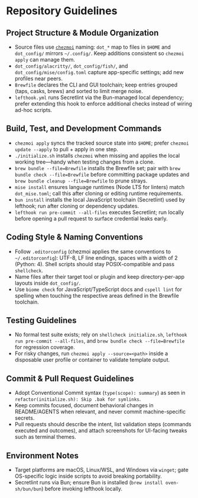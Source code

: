 # Repository Guidelines

## Project Structure & Module Organization

- Source files use [`chezmoi`](https://www.chezmoi.io/) naming: `dot_*` map to files in `$HOME` and `dot_config/` mirrors `~/.config/`. Keep additions consistent so `chezmoi apply` can manage them.
- `dot_config/alacritty/`, `dot_config/fish/`, and `dot_config/mise/config.toml` capture app-specific settings; add new profiles near peers.
- `Brewfile` declares the CLI and GUI toolchain; keep entries grouped (taps, casks, brews) and sorted to limit merge noise.
- `lefthook.yml` runs Secretlint via the Bun-managed local dependency; prefer extending this hook to enforce additional checks instead of wiring ad-hoc scripts.

## Build, Test, and Development Commands

- `chezmoi apply` syncs the tracked source state into `$HOME`; prefer `chezmoi update --apply` to pull + apply in one step.
- `./initialize.sh` installs `chezmoi` when missing and applies the local working tree—handy when testing changes from a clone.
- `brew bundle --file=Brewfile` installs the Brewfile set; pair with `brew bundle check --file=Brewfile` before committing package updates and `brew bundle cleanup --file=Brewfile` to prune strays.
- `mise install` ensures language runtimes (Node LTS for linters) match `dot_mise.toml`; call this after cloning or editing runtime requirements.
- `bun install` installs the local JavaScript toolchain (Secretlint) used by lefthook; run after cloning or dependency updates.
- `lefthook run pre-commit --all-files` executes Secretlint; run locally before opening a pull request to surface credential leaks early.

## Coding Style & Naming Conventions

- Follow `.editorconfig` (chezmoi applies the same conventions to `~/.editorconfig`): UTF-8, LF line endings, spaces with a width of 2 (Python: 4). Shell scripts should stay POSIX-compatible and pass `shellcheck`.
- Name files after their target tool or plugin and keep directory-per-app layouts inside `dot_config/`.
- Use `biome check` for JavaScript/TypeScript docs and `cspell lint` for spelling when touching the respective areas defined in the Brewfile toolchain.

## Testing Guidelines

- No formal test suite exists; rely on `shellcheck initialize.sh`, `lefthook run pre-commit --all-files`, and `brew bundle check --file=Brewfile` for regression coverage.
- For risky changes, run `chezmoi apply --source=<path>` inside a disposable user profile or container to validate template output.

## Commit & Pull Request Guidelines

- Adopt Conventional Commit syntax (`type(scope): summary`) as seen in `refactor(initialize.sh): Skip .bak for symlinks`.
- Keep commits focused, document behavioral changes in README/AGENTS when relevant, and never commit machine-specific secrets.
- Pull requests should describe the intent, list validation steps (commands executed and outcomes), and attach screenshots for UI-facing tweaks such as terminal themes.

## Environment Notes

- Target platforms are macOS, Linux/WSL, and Windows via `winget`; gate OS-specific logic inside scripts to avoid breaking portability.
- Secretlint runs via Bun; ensure Bun is installed (`brew install oven-sh/bun/bun`) before invoking lefthook locally.
